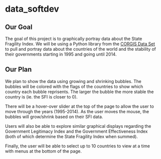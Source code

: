 # data_softdev

## Our Goal
The goal of this project is to graphically portray data about the State Fragility Index.
We will be using a Python library from the [CORGIS Data Set](https://think.cs.vt.edu/corgis/python/state_fragility/state_fragility.html) to pull and portray data about the countries of the world and the stability of their governments starting in 1995 and going until 2014. 

## Our Plan
We plan to show the data using growing and shrinking bubbles. The bubbles will be colored with the flags of the countries to show which country each bubble reprisents. The larger the bubble the more stable the country is (ie. the SFI is closer to 0). 

There will be a hover-over slider at the top of the page to allow the user to move through the years (1995-2014). As the user moves the mouse, the bubbles will grow/shrink based on their SFI data.

Users will also be able to explore similar graphical displays regarding the Government Legitimacy Index and the Government Effectiveness Index (both of which determine the State Fragility Index when summed).

Finally, the user will be able to select up to 10 countries to view at a time with menus at the bottom of the page.
